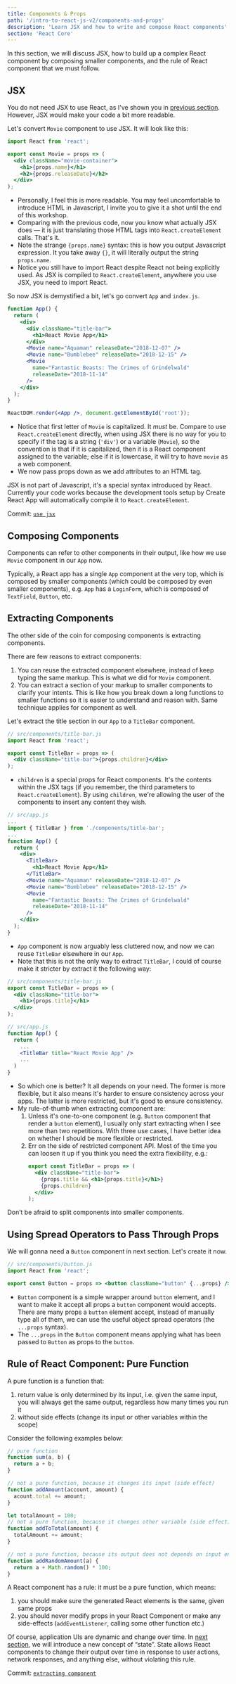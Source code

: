 ```yaml
---
title: Components & Props
path: '/intro-to-react-js-v2/components-and-props'
description: 'Learn JSX and how to write and compose React components'
section: 'React Core'
---
```


In this section, we will discuss JSX, how to build up a complex React component by composing smaller components, and the rule of React component that we must follow.

## JSX

You do not need JSX to use React, as I've shown you in [previous section](/intro-to-react-js-v2/vanilla-react). However, JSX would make your code a bit more readable.

Let's convert `Movie` component to use JSX. It will look like this:

```jsx
import React from 'react';

export const Movie = props => (
  <div className="movie-container">
    <h1>{props.name}</h1>
    <h2>{props.releaseDate}</h2>
  </div>
);
```

- Personally, I feel this is more readable. You may feel uncomfortable to introduce HTML in Javascript, I invite you to give it a shot until the end of this workshop.
- Comparing with the previous code, now you know what actually JSX does &mdash; it is just translating those HTML tags into `React.createElement` calls. That's it.
- Note the strange `{props.name}` syntax: this is how you output Javascript expression. It you take away `{}`, it will literally output the string `props.name`.
- Notice you still have to import React despite React not being explicitly used. As JSX is compiled to `React.createElement`, anywhere you use JSX, you need to import React.

So now JSX is demystified a bit, let's go convert `App` and `index.js`.

```jsx
function App() {
  return (
    <div>
      <div className="title-bar">
        <h1>React Movie App</h1>
      </div>
      <Movie name="Aquaman" releaseDate="2018-12-07" />
      <Movie name="Bumblebee" releaseDate="2018-12-15" />
      <Movie
        name="Fantastic Beasts: The Crimes of Grindelwald"
        releaseDate="2018-11-14"
      />
    </div>
  );
}
```

```jsx
ReactDOM.render(<App />, document.getElementById('root'));
```

- Notice that first letter of `Movie` is capitalized. It _must_ be. Compare to use `React.createElement` directly, when using JSX there is no way for you to specify if the tag is a string (`'div'`) or a variable (`Movie`), so the convention is that if it is capitalized, then it is a React component assigned to the variable; else if it is lowercase, it will try to have `movie` as a web component.
- We now pass props down as we add attributes to an HTML tag.

<aside>

JSX is not part of Javascript, it's a special syntax introduced by React. Currently your code works because the development tools setup by Create React App will automatically compile it to `React.createElement`.

Commit: [`use jsx`](https://github.com/malcolm-kee/react-movie-app-v2/commit/3bbdb03122a2179918241780fa8a278a4d679308)

</aside>

## Composing Components

Components can refer to other components in their output, like how we use `Movie` component in our `App` now.

Typically, a React app has a single `App` component at the very top, which is composed by smaller components (which could be composed by even smaller components), e.g. `App` has a `LoginForm`, which is composed of `TextField`, `Button`, etc.

## Extracting Components

The other side of the coin for composing components is extracting components.

There are few reasons to extract components:

1.  You can reuse the extracted component elsewhere, instead of keep typing the same markup. This is what we did for `Movie` component.
1.  You can extract a section of your markup to smaller components to clarify your intents. This is like how you break down a long functions to smaller functions so it is easier to understand and reason with. Same technique applies for component as well.

Let's extract the title section in our `App` to a `TitleBar` component.

```jsx
// src/components/title-bar.js
import React from 'react';

export const TitleBar = props => (
  <div className="title-bar">{props.children}</div>
);
```

- `children` is a special props for React components. It's the contents within the JSX tags (if you remember, the third parameters to `React.createElement`). By using `children`, we're allowing the user of the components to insert any content they wish.

```jsx
// src/app.js
...
import { TitleBar } from './components/title-bar';
...
function App() {
  return (
    <div>
      <TitleBar>
        <h1>React Movie App</h1>
      </TitleBar>
      <Movie name="Aquaman" releaseDate="2018-12-07" />
      <Movie name="Bumblebee" releaseDate="2018-12-15" />
      <Movie
        name="Fantastic Beasts: The Crimes of Grindelwald"
        releaseDate="2018-11-14"
      />
    </div>
  );
}
```

- `App` component is now arguably less cluttered now, and now we can reuse `TitleBar` elsewhere in our `App`.
- Note that this is not the only way to extract `TitleBar`, I could of course make it stricter by extract it the following way:

```jsx
// src/components/title-bar.js
export const TitleBar = props => (
  <div className="title-bar">
    <h1>{props.title}</h1>
  </div>
);

// src/app.js
function App() {
  return (
    ...
    <TitleBar title="React Movie App" />
    ...
  )
}
```

- So which one is better? It all depends on your need. The former is more flexible, but it also means it's harder to ensure consistency across your apps. The latter is more restricted, but it's good to ensure consistency.
- My rule-of-thumb when extracting component are:
  1.  Unless it's one-to-one component (e.g. `Button` component that render a `button` element), I usually only start extracting when I see more than two repetitions. With three use cases, I have better idea on whether I should be more flexible or restricted.
  1.  Err on the side of restricted component API. Most of the time you can loosen it up if you think you need the extra flexibility, e.g.:
      ```jsx
      export const TitleBar = props => (
        <div className="title-bar">
          {props.title && <h1>{props.title}</h1>}
          {props.children}
        </div>
      );
      ```

Don’t be afraid to split components into smaller components.

## Using Spread Operators to Pass Through Props

We will gonna need a `Button` component in next section. Let's create it now.

```jsx
// src/components/button.js
import React from 'react';

export const Button = props => <button className="button" {...props} />;
```

- `Button` component is a simple wrapper around `button` element, and I want to make it accept all props a `button` component would accepts. There are many props a `button` element accept, instead of manually type all of them, we can use the useful object spread operators (the `...props` syntax).
- The `...props` in the `Button` component means applying what has been passed to `Button` as props to the `button`.

## Rule of React Component: Pure Function

A pure function is a function that:

1.  return value is only determined by its input, i.e. given the same input, you will always get the same output, regardless how many times you run it
1.  without side effects (change its input or other variables within the scope)

Consider the following examples below:

```javascript
// pure function
function sum(a, b) {
  return a + b;
}

// not a pure function, because it changes its input (side effect)
function addAmount(account, amount) {
  acount.total += amount;
}

let totalAmount = 100;
// not a pure function, because it changes other variable (side effect)
function addToTotal(amount) {
  totalAmount += amount;
}

// not a pure function, because its output does not depends on input entirely
function addRandomAmount(a) {
  return a + Math.random() * 100;
}
```

A React component has a rule: it must be a pure function, which means:

1.  you should make sure the generated React elements is the same, given same props
1.  you should never modify props in your React Component or make any side-effects (`addEventListener`, calling some other function etc.)

Of course, application UIs are dynamic and change over time. In [next section](/intro-to-react-js-v2/hooks), we will introduce a new concept of “state”. State allows React components to change their output over time in response to user actions, network responses, and anything else, without violating this rule.

<aside>

Commit: [`extracting component`](https://github.com/malcolm-kee/react-movie-app-v2/commit/03a117818ed9aaef04e88af3615404ac0d0d9ab7)

</aside>

